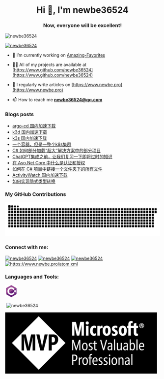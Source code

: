 <h1 align="center">Hi 👋, I'm newbe36524</h1>
<h3 align="center">Now, everyone will be excellent!</h3>

<p align="left"> <img src="https://komarev.com/ghpvc/?username=newbe36524&label=Profile%20views&color=0e75b6&style=flat" alt="newbe36524" /> </p>

<p align="left"> <a href="https://twitter.com/newbe36524" target="blank"><img src="https://img.shields.io/twitter/follow/newbe36524?logo=twitter&style=for-the-badge" alt="newbe36524" /></a> </p>

- 🔭 I’m currently working on [Amazing-Favorites](https://github.com/newbe36524/Amazing-Favorites)

- 👨‍💻 All of my projects are available at [https://www.github.com/newbe36524](https://www.github.com/newbe36524)

- 📝 I regularly write articles on [https://www.newbe.pro](https://www.newbe.pro)

- 📫 How to reach me **newbe36524@qq.com**

### Blogs posts
<!-- BLOG-POST-LIST:START -->
- [argo-cd 国内加速下载](https://www.newbe.pro/Mirrors/Mirrors-argo-cd/)
- [k3d 国内加速下载](https://www.newbe.pro/Mirrors/Mirrors-k3d/)
- [k3s 国内加速下载](https://www.newbe.pro/Mirrors/Mirrors-k3s/)
- [一个容器，但是一整个k8s集群](https://www.newbe.pro/Others/0x01A-one-container-but-an-entire-k8s-cluster/)
- [C# 如何部分加载“超大”解决方案中的部分项目](https://www.newbe.pro/Others/0x020-csharp-how-to-partially-load-some-items-in-a-mega-solution/)
- [ChatGPT集成之前，让我们复习一下即将过时的知识](https://www.newbe.pro/Others/0x019-before-chatgpt-integration-let-us-review-the-soon-to-be-obsolete-knowledge/)
- [在 Asp.Net Core 中什么是认证和授权](https://www.newbe.pro/Others/0x018-what-is-authentication-and-authorization-in-aspnetcore/)
- [如何在 C# 项目中链接一个文件夹下的所有文件](https://www.newbe.pro/Others/0x017-csharp-how-to-link-all-the-files-in-a-given-folder/)
- [ActivityWatch 国内加速下载](https://www.newbe.pro/Mirrors/Mirrors-ActivityWatch/)
- [如何实现隐式类型转换](https://www.newbe.pro/ChatAI/0x012-How-to-implement-implicit-type-conversion/)
<!-- BLOG-POST-LIST:END -->

### My GitHub Contributions

![](https://raw.githubusercontent.com/newbe36524/newbe36524/main/assets/github-contribution-grid-snake.svg)

<h3 align="left">Connect with me:</h3>
<p align="left">
<a href="https://twitter.com/newbe36524" target="blank"><img align="center" src="https://raw.githubusercontent.com/rahuldkjain/github-profile-readme-generator/master/src/images/icons/Social/twitter.svg" alt="newbe36524" height="30" width="40" /></a>
<a href="https://linkedin.com/in/newbe36524" target="blank"><img align="center" src="https://raw.githubusercontent.com/rahuldkjain/github-profile-readme-generator/master/src/images/icons/Social/linked-in-alt.svg" alt="newbe36524" height="30" width="40" /></a>
<a href="https://www.youtube.com/channel/UC19WYXx_fEGnW7P7uC_JFAw" target="blank"><img align="center" src="https://raw.githubusercontent.com/rahuldkjain/github-profile-readme-generator/master/src/images/icons/Social/youtube.svg" alt="newbe36524" height="30" width="40" /></a>
<a href="https://www.newbe.pro/atom.xml" target="blank"><img align="center" src="https://raw.githubusercontent.com/rahuldkjain/github-profile-readme-generator/master/src/images/icons/Social/rss.svg" alt="https://www.newbe.pro/atom.xml" height="30" width="40" /></a>
  
</p>

<h3 align="left">Languages and Tools:</h3>
<p align="left"> <a href="https://www.w3schools.com/cs/" target="_blank"> <img src="https://raw.githubusercontent.com/devicons/devicon/master/icons/csharp/csharp-original.svg" alt="csharp" width="40" height="40"/> </a> </p>

<p>&nbsp;<img align="center" src="https://github-readme-stats.vercel.app/api?username=newbe36524&show_icons=true&locale=en" alt="newbe36524" /></p>

<p><img src="MVP_Logo_Horizontal_Secondary_Black_RGB_200ppi.png" alt="mvp" /></p>
